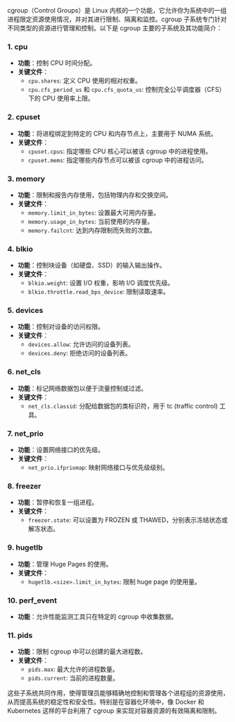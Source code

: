 cgroup（Control Groups）是 Linux 内核的一个功能，它允许你为系统中的一组进程限定资源使用情况，并对其进行限制、隔离和监控。cgroup 子系统专门针对不同类型的资源进行管理和控制。以下是 cgroup 主要的子系统及其功能简介：

### 1. **cpu**
- **功能**：控制 CPU 时间分配。
- **关键文件**：
    - `cpu.shares`: 定义 CPU 使用的相对权重。
    - `cpu.cfs_period_us` 和 `cpu.cfs_quota_us`: 控制完全公平调度器（CFS）下的 CPU 使用率上限。

### 2. **cpuset**
- **功能**：将进程绑定到特定的 CPU 和内存节点上，主要用于 NUMA 系统。
- **关键文件**：
    - `cpuset.cpus`: 指定哪些 CPU 核心可以被该 cgroup 中的进程使用。
    - `cpuset.mems`: 指定哪些内存节点可以被该 cgroup 中的进程访问。

### 3. **memory**
- **功能**：限制和报告内存使用，包括物理内存和交换空间。
- **关键文件**：
    - `memory.limit_in_bytes`: 设置最大可用内存量。
    - `memory.usage_in_bytes`: 当前使用的内存量。
    - `memory.failcnt`: 达到内存限制而失败的次数。

### 4. **blkio**
- **功能**：控制块设备（如硬盘、SSD）的输入输出操作。
- **关键文件**：
    - `blkio.weight`: 设置 I/O 权重，影响 I/O 调度优先级。
    - `blkio.throttle.read_bps_device`: 限制读取速率。

### 5. **devices**
- **功能**：控制对设备的访问权限。
- **关键文件**：
    - `devices.allow`: 允许访问的设备列表。
    - `devices.deny`: 拒绝访问的设备列表。

### 6. **net_cls**
- **功能**：标记网络数据包以便于流量控制或过滤。
- **关键文件**：
    - `net_cls.classid`: 分配给数据包的类标识符，用于 tc (traffic control) 工具。

### 7. **net_prio**
- **功能**：设置网络接口的优先级。
- **关键文件**：
    - `net_prio.ifpriomap`: 映射网络接口与优先级级别。

### 8. **freezer**
- **功能**：暂停和恢复一组进程。
- **关键文件**：
    - `freezer.state`: 可以设置为 FROZEN 或 THAWED，分别表示冻结状态或解冻状态。

### 9. **hugetlb**
- **功能**：管理 Huge Pages 的使用。
- **关键文件**：
    - `hugetlb.<size>.limit_in_bytes`: 限制 huge page 的使用量。

### 10. **perf_event**
- **功能**：允许性能监测工具只在特定的 cgroup 中收集数据。

### 11. **pids**
- **功能**：限制 cgroup 中可以创建的最大进程数。
- **关键文件**：
    - `pids.max`: 最大允许的进程数量。
    - `pids.current`: 当前的进程数量。

这些子系统共同作用，使得管理员能够精确地控制和管理各个进程组的资源使用，从而提高系统的稳定性和安全性。特别是在容器化环境中，像 Docker 和 Kubernetes 这样的平台利用了 cgroup 来实现对容器资源的有效隔离和限制。